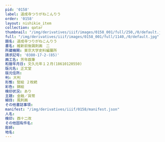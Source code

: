 ```yaml
---
pid: '0158'
label: 道成寺つりがねこんりう
order: '0158'
layout: nishikie_item
collection: qatar
thumbnail: "/img/derivatives/iiif/images/0158_001/full/250,/0/default.jpg"
full: "/img/derivatives/iiif/images/0158_001/full/1140,/0/default.jpg"
題名: 道成寺つりがねこんりう
書名: 維新前後諷刺画　二
所蔵機関: 東京大学史料編纂所
請求記号: '0380-17-2-(85)'
画工名: 芳年戯筆
和暦年月日: 文久元年１２月(18610120550)
版元名: 正文堂
版元住所: 
判: 大判
形態: 竪絵 ２枚続
彩色: 錦絵
検印状況: あり
主題: 金融／貨幣
細目: 風刺画
その他書誌事項: 
manifest: "/img/derivatives/iiif/0158/manifest.json"
人名: 
検印: 酉十二改
その他固有件名: 
彫師: 
地名: 
---
```


